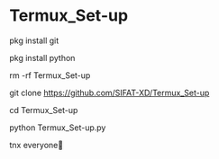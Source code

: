 # Termux_Set-up

pkg install git

pkg install python

rm -rf Termux_Set-up

git clone https://github.com/SIFAT-XD/Termux_Set-up

cd Termux_Set-up

python Termux_Set-up.py


tnx everyone🥰
